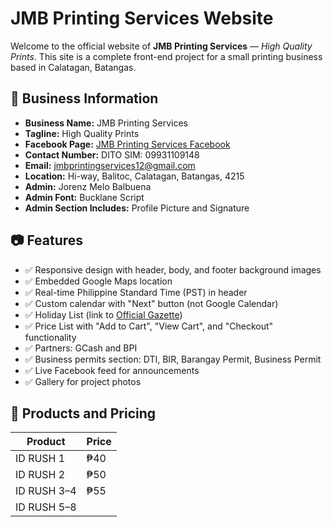 # JMB Printing Services Website

Welcome to the official website of **JMB Printing Services** — *High Quality Prints*. This site is a complete front-end project for a small printing business based in Calatagan, Batangas.

## 🏪 Business Information

- **Business Name:** JMB Printing Services  
- **Tagline:** High Quality Prints  
- **Facebook Page:** [JMB Printing Services Facebook](https://web.facebook.com/profile.php?id=61577415907805)  
- **Contact Number:** DITO SIM: 09931109148  
- **Email:** jmbprintingservices12@gmail.com  
- **Location:** Hi-way, Balitoc, Calatagan, Batangas, 4215  
- **Admin:** Jorenz Melo Balbuena  
- **Admin Font:** Bucklane Script  
- **Admin Section Includes:** Profile Picture and Signature  

## 📷 Features

- ✅ Responsive design with header, body, and footer background images  
- ✅ Embedded Google Maps location  
- ✅ Real-time Philippine Standard Time (PST) in header  
- ✅ Custom calendar with "Next" button (not Google Calendar)  
- ✅ Holiday List (link to [Official Gazette](https://www.officialgazette.gov.ph/nationwide-holidays/2025/))  
- ✅ Price List with "Add to Cart", "View Cart", and "Checkout" functionality  
- ✅ Partners: GCash and BPI  
- ✅ Business permits section: DTI, BIR, Barangay Permit, Business Permit  
- ✅ Live Facebook feed for announcements  
- ✅ Gallery for project photos  

## 🛒 Products and Pricing

| Product                        | Price |
|-------------------------------|-------|
| ID RUSH 1                     | ₱40   |
| ID RUSH 2                     | ₱50   |
| ID RUSH 3–4                   | ₱55   |
| ID RUSH 5–8
